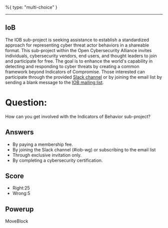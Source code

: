 %{
 type: "multi-choice"
}

---
## IoB
The IOB sub-project is seeking assistance to establish a standardized approach 
for representing cyber threat actor behaviors in a shareable format. 
This sub-project within the Open Cybersecurity Alliance invites 
individuals, cybersecurity vendors, end users, and 
thought leaders to join and participate for free. 
The goal is to enhance the world's capability in detecting and 
responding to cyber threats by creating a common framework 
beyond Indicators of Compromise. 
Those interested can participate through the provided 
[Slack channel](https://join.slack.com/t/open-cybersecurity/shared_invite/zt-19pliofsm-L7eSSB8yzABM2Pls1nS12w) 
or by joining the 
email list by sending a blank message to the 
[IOB mailing list](oca-iob-wg+subscribe@lists.oasis-open-projects.org).

# Question:
How can you get involved with the Indicators of Behavior sub-project?

## Answers
- By paying a membership fee.
- By joining the Slack channel (#iob-wg) or subscribing to the email list
- Through exclusive invitation only.
- By completing a cybersecurity certification.

## Score
- Right:25
- Wrong:5

## Powerup
MoveBlock
